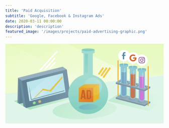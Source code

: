 ```yaml
---
title: 'Paid Acquisition'
subtitle: 'Google, Facebook & Instagram Ads'
date: 2020-03-11 00:00:00
description: 'description'
featured_image: '/images/projects/paid-advertising-graphic.png'
---
```


![](/images/projects/paid-advertising-graphic.png)
